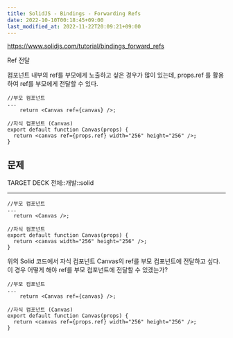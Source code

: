 ```yaml
---
title: SolidJS - Bindings - Forwarding Refs
date: 2022-10-10T00:18:45+09:00
last_modified_at: 2022-11-22T20:09:21+09:00
---
```


https://www.solidjs.com/tutorial/bindings_forward_refs

Ref 전달

컴포넌트 내부의 ref를 부모에게 노출하고 싶은 경우가 많이 있는데, props.ref 를 활용하여 ref를 부모에게 전달할 수 있다.

```tsx
//부모 컴포넌트
...
	return <Canvas ref={canvas} />;

//자식 컴포넌트 (Canvas)
export default function Canvas(props) {
  return <canvas ref={props.ref} width="256" height="256" />;
}
```

## 문제

TARGET DECK
전체::개발::solid

---

<!--ankiQ-->

```tsx
//부모 컴포넌트
...
  return <Canvas />;

//자식 컴포넌트
export default function Canvas(props) {
  return <canvas width="256" height="256" />;
}

```

위의 Solid 코드에서 자식 컴포넌트 Canvas의 ref를 부모 컴포넌트에 전달하고 싶다. 이 경우 어떻게 해야 ref를 부모 컴포넌트에 전달할 수 있겠는가?

<!--ankiA-->

```tsx
//부모 컴포넌트
...
	return <Canvas ref={canvas} />;

//자식 컴포넌트 (Canvas)
export default function Canvas(props) {
  return <canvas ref={props.ref} width="256" height="256" />;
}
```

<!--ankiE-->
<!--ID: 1664963394344-->

